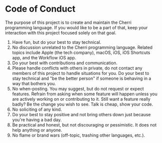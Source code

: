 # Code of Conduct

The purpose of this project is to create and maintain the Cherri programming language. If you would like to
be a part of that, keep your interaction with this project focused solely on that goal.

1. Have fun, but do your best to stay technical.
2. No discussion unrelated to the Cherri programming language. Related topics include Apple (the tech company), macOS, iOS, iOS Shortcuts app, and
   the Workflow iOS app.
3. Do your best with contributions and communication.
4. Please handle conflicts with others in private, do not contact any members of this project to handle situations
   for you. Do your best to stay technical and "be the better person" if someone is behaving in a way that bothers you.
5. No when-posting. You may suggest, but do not request or expect features. Refrain from asking when some feature
   will happen unless you are actively working on or contributing to it. Still want a feature really badly? Be the
   change you wish to see. Talk is cheap, show your code.
6. No soliciting of any kind.
7. Do your best to stay positive and not bring others down just because you're having a bad day.
8. Be practical and honest, but not discouraging or pessimistic. It does not help anything or anyone.
9. No flame or brand wars (off-topic, trashing other languages, etc.).
